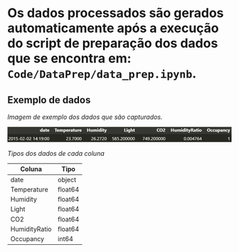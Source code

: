 # Os dados processados são gerados automaticamente após a execução do script de preparação dos dados que se encontra em: `Code/DataPrep/data_prep.ipynb`.

## Exemplo de dados
_Imagem de exemplo dos dados que são capturados._

![Exemplo dos dados](../../Docs/Data_Report/data_example.png)

_Tipos dos dados de cada coluna_

| Coluna        | Tipo         |
|---------------|--------------|
| date          | object       |
| Temperature   | float64      |
| Humidity      | float64      |
| Light         | float64      |
| CO2           | float64      |
| HumidityRatio | float64      |
| Occupancy     | int64        |